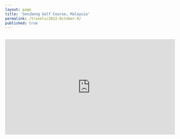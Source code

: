 ```yaml
---
layout: page
title: 'Senibong Golf Course, Malaysia'
permalink: /travels/2022-October-9/
published: true
---
```

<br>
<iframe width="560" height="315"
src="https://www.youtube.com/embed/cm97XAH1geY" 
frameborder="0" 
allow="accelerometer; autoplay; encrypted-media; gyroscope; picture-in-picture" 
allowfullscreen></iframe>
